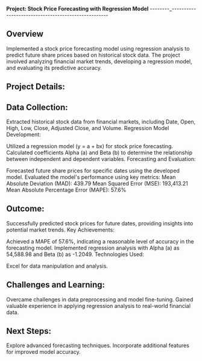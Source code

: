 **Project: Stock Price Forecasting with Regression Model**
--------_----------------------------------------------------

Overview
---------
Implemented a stock price forecasting model using regression analysis to predict future share prices based on historical stock data. The project involved analyzing financial market trends, developing a regression model, and evaluating its predictive accuracy.

Project Details:
-----------------

Data Collection:
------------------
Extracted historical stock data from financial markets, including Date, Open, High, Low, Close, Adjusted Close, and Volume.
Regression Model Development:

Utilized a regression model (y = a + bx) for stock price forecasting.
Calculated coefficients Alpha (a) and Beta (b) to determine the relationship between independent and dependent variables.
Forecasting and Evaluation:

Forecasted future share prices for specific dates using the developed model.
Evaluated the model's performance using key metrics:
Mean Absolute Deviation (MAD): 439.79
Mean Squared Error (MSE): 193,413.21
Mean Absolute Percentage Error (MAPE): 57.6%

Outcome:
----------
Successfully predicted stock prices for future dates, providing insights into potential market trends.
Key Achievements:

Achieved a MAPE of 57.6%, indicating a reasonable level of accuracy in the forecasting model.
Implemented regression analysis with Alpha (a) as 54,588.98 and Beta (b) as -1.2049.
Technologies Used:

Excel for data manipulation and analysis.

Challenges and Learning:
-------------------------

Overcame challenges in data preprocessing and model fine-tuning.
Gained valuable experience in applying regression analysis to real-world financial data.

Next Steps:
-------------
Explore advanced forecasting techniques.
Incorporate additional features for improved model accuracy.

